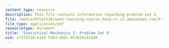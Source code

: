 ```yaml
---
content_type: resource
description: This file contains information regarding problem set 6.
file: /media/https%3A/open-learning-course-data-rc.s3.amazonaws.com/8-333-statistical-mechanics-i-statistical-mechanics-of-particles-fall-2013/af375110e1e45363e65c8fd626c614d9_MIT8_333F13_pset6.pdf
file_type: application/pdf
resourcetype: Document
title: 'Statistical Mechanics I: Problem Set 6'
uid: af375110-e1e4-5363-e65c-8fd626c614d9
---
```

